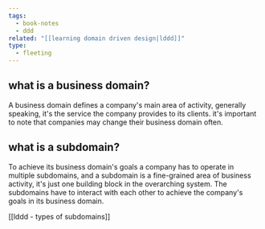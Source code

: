 ```yaml
---
tags:
  - book-notes
  - ddd
related: "[[learning domain driven design|lddd]]"
type:
  - fleeting
---
```

## what is a business domain?
A business domain defines a company's main area of activity, generally speaking, it's the service the company provides to its clients. it's important to note that companies may change their business domain often. 
## what is a subdomain?
To achieve its business domain's goals a company has to operate in multiple subdomains, and a subdomain is a fine-grained area of business activity, it's just one building block in the overarching system. The subdomains have to interact with each other to achieve the company's goals in its business domain. 

[[lddd - types of subdomains]]

